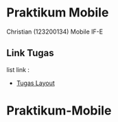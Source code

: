 # Praktikum Mobile

Christian
(123200134)
Mobile IF-E

## Link Tugas

list link : 

- [Tugas Layout](https://github.com/ChristianSirait88/Praktikum-Mobile/tree/Tugas-1)

# Praktikum-Mobile
